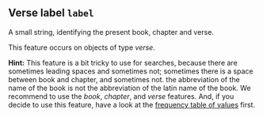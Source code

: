 Verse label `label`
------------------------------------------------------

A small string, identifying the present book, chapter and verse.

This feature occurs on objects of type *verse*.

**Hint:**
This feature is a bit tricky to use for searches,
because there are sometimes leading spaces and sometimes not;
sometimes there is a space between book and chapter, and sometimes not.
the abbreviation of the name of the book is not the abbreviation of the latin name of the book.
We recommend to use the *book*, *chapter*, and *verse* features.
And, if you decide to use this feature, have a look at the
[frequency table of values](../index/label)
first.
